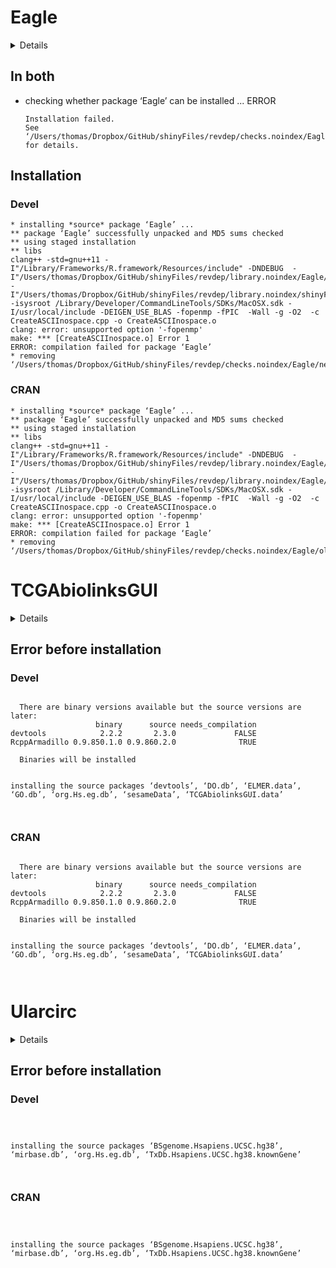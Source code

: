 # Eagle

<details>

* Version: 2.2
* Source code: https://github.com/cran/Eagle
* URL: http://eagle.r-forge.r-project.org
* Date/Publication: 2020-03-03 05:20:02 UTC
* Number of recursive dependencies: 73

Run `revdep_details(,"Eagle")` for more info

</details>

## In both

*   checking whether package ‘Eagle’ can be installed ... ERROR
    ```
    Installation failed.
    See ‘/Users/thomas/Dropbox/GitHub/shinyFiles/revdep/checks.noindex/Eagle/new/Eagle.Rcheck/00install.out’ for details.
    ```

## Installation

### Devel

```
* installing *source* package ‘Eagle’ ...
** package ‘Eagle’ successfully unpacked and MD5 sums checked
** using staged installation
** libs
clang++ -std=gnu++11 -I"/Library/Frameworks/R.framework/Resources/include" -DNDEBUG  -I"/Users/thomas/Dropbox/GitHub/shinyFiles/revdep/library.noindex/Eagle/RcppEigen/include" -I"/Users/thomas/Dropbox/GitHub/shinyFiles/revdep/library.noindex/shinyFiles/new/Rcpp/include" -isysroot /Library/Developer/CommandLineTools/SDKs/MacOSX.sdk -I/usr/local/include -DEIGEN_USE_BLAS -fopenmp -fPIC  -Wall -g -O2  -c CreateASCIInospace.cpp -o CreateASCIInospace.o
clang: error: unsupported option '-fopenmp'
make: *** [CreateASCIInospace.o] Error 1
ERROR: compilation failed for package ‘Eagle’
* removing ‘/Users/thomas/Dropbox/GitHub/shinyFiles/revdep/checks.noindex/Eagle/new/Eagle.Rcheck/Eagle’

```
### CRAN

```
* installing *source* package ‘Eagle’ ...
** package ‘Eagle’ successfully unpacked and MD5 sums checked
** using staged installation
** libs
clang++ -std=gnu++11 -I"/Library/Frameworks/R.framework/Resources/include" -DNDEBUG  -I"/Users/thomas/Dropbox/GitHub/shinyFiles/revdep/library.noindex/Eagle/RcppEigen/include" -I"/Users/thomas/Dropbox/GitHub/shinyFiles/revdep/library.noindex/Eagle/Rcpp/include" -isysroot /Library/Developer/CommandLineTools/SDKs/MacOSX.sdk -I/usr/local/include -DEIGEN_USE_BLAS -fopenmp -fPIC  -Wall -g -O2  -c CreateASCIInospace.cpp -o CreateASCIInospace.o
clang: error: unsupported option '-fopenmp'
make: *** [CreateASCIInospace.o] Error 1
ERROR: compilation failed for package ‘Eagle’
* removing ‘/Users/thomas/Dropbox/GitHub/shinyFiles/revdep/checks.noindex/Eagle/old/Eagle.Rcheck/Eagle’

```
# TCGAbiolinksGUI

<details>

* Version: 
* Source code: ???
* URL: https://github.com/thomasp85/shinyFiles
* BugReports: https://github.com/thomasp85/shinyFiles/issues
* Number of recursive dependencies: 0

Run `revdep_details(,"")` for more info

</details>

## Error before installation

### Devel

```

  There are binary versions available but the source versions are later:
                   binary      source needs_compilation
devtools            2.2.2       2.3.0             FALSE
RcppArmadillo 0.9.850.1.0 0.9.860.2.0              TRUE

  Binaries will be installed


installing the source packages ‘devtools’, ‘DO.db’, ‘ELMER.data’, ‘GO.db’, ‘org.Hs.eg.db’, ‘sesameData’, ‘TCGAbiolinksGUI.data’



```
### CRAN

```

  There are binary versions available but the source versions are later:
                   binary      source needs_compilation
devtools            2.2.2       2.3.0             FALSE
RcppArmadillo 0.9.850.1.0 0.9.860.2.0              TRUE

  Binaries will be installed


installing the source packages ‘devtools’, ‘DO.db’, ‘ELMER.data’, ‘GO.db’, ‘org.Hs.eg.db’, ‘sesameData’, ‘TCGAbiolinksGUI.data’



```
# Ularcirc

<details>

* Version: 
* Source code: ???
* URL: https://github.com/thomasp85/shinyFiles
* BugReports: https://github.com/thomasp85/shinyFiles/issues
* Number of recursive dependencies: 0

Run `revdep_details(,"")` for more info

</details>

## Error before installation

### Devel

```



installing the source packages ‘BSgenome.Hsapiens.UCSC.hg38’, ‘mirbase.db’, ‘org.Hs.eg.db’, ‘TxDb.Hsapiens.UCSC.hg38.knownGene’



```
### CRAN

```



installing the source packages ‘BSgenome.Hsapiens.UCSC.hg38’, ‘mirbase.db’, ‘org.Hs.eg.db’, ‘TxDb.Hsapiens.UCSC.hg38.knownGene’



```
